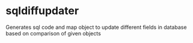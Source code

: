 # sqldiffupdater
Generates sql code and map object to update different fields in database based on comparison of given objects

